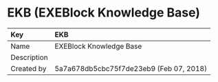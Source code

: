 # EKB \(EXEBlock Knowledge Base\)

| Key | EKB |
| :--- | :--- |
| Name | EXEBlock Knowledge Base |
| Description |  |
| Created by | 5a7a678db5cbc75f7de23eb9 \(Feb 07, 2018\) |

